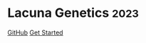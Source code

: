 # Lacuna Genetics <small>2023</small>

[GitHub](https://github.com/luisgaboardi/LacunaGeneticsAdmission)
[Get Started](home.md)